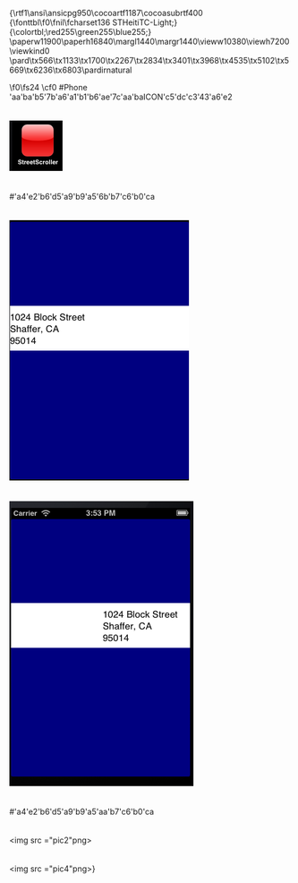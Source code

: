 {\rtf1\ansi\ansicpg950\cocoartf1187\cocoasubrtf400
{\fonttbl\f0\fnil\fcharset136 STHeitiTC-Light;}
{\colortbl;\red255\green255\blue255;}
\paperw11900\paperh16840\margl1440\margr1440\vieww10380\viewh7200\viewkind0
\pard\tx566\tx1133\tx1700\tx2267\tx2834\tx3401\tx3968\tx4535\tx5102\tx5669\tx6236\tx6803\pardirnatural

\f0\fs24 \cf0 #Phone \'aa\'ba\'b5\'7b\'a6\'a1\'b1\'b6\'ae\'7c\'aa\'baICON\'c5\'dc\'c3\'43\'a6\'e2\
<br>\
<img src ="pic1.png">\
<br>\
#\'a4\'e2\'b6\'d5\'a9\'b9\'a5\'6b\'b7\'c6\'b0\'ca\
<br>\
<img src ="pic2.png">\
<br>\
<img src ="pic3.png">\
<br>\
#\'a4\'e2\'b6\'d5\'a9\'b9\'a5\'aa\'b7\'c6\'b0\'ca\
<br>\
<img src ="pic2"png>\
<br>\
<img src ="pic4"png>}